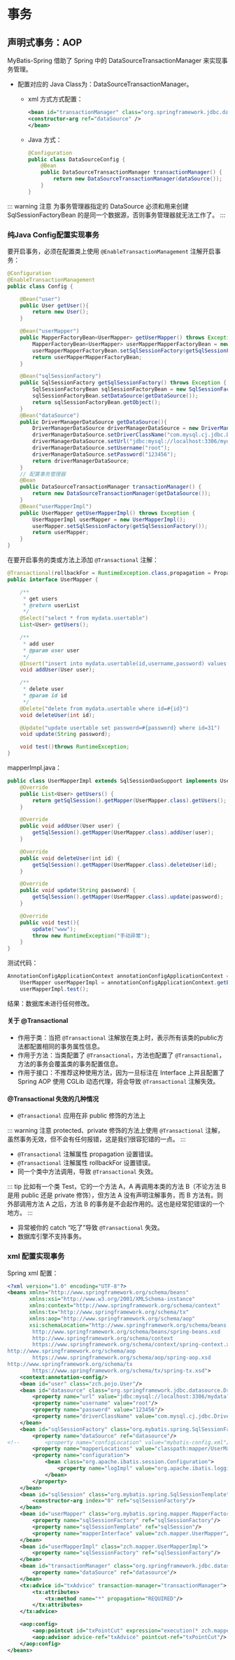 # 事务

## 声明式事务：AOP

MyBatis-Spring 借助了 Spring 中的 DataSourceTransactionManager 来实现事务管理。

- 配置对应的 Java Class为：DataSourceTransactionManager。

    - xml 方式方式配置：

        ```xml
        <bean id="transactionManager" class="org.springframework.jdbc.datasource.DataSourceTransactionManager">
        <constructor-arg ref="dataSource" />
        </bean>
        ```

    - Java 方式：

        ```java
        @Configuration
        public class DataSourceConfig {
            @Bean
            public DataSourceTransactionManager transactionManager() {
                return new DataSourceTransactionManager(dataSource());
            }
        }
        ```

::: warning 注意
为事务管理器指定的 DataSource 必须和用来创建 SqlSessionFactoryBean 的是同一个数据源，否则事务管理器就无法工作了。
:::

### 纯Java Config配置实现事务

要开启事务，必须在配置类上使用 `@EnableTransactionManagement` 注解开启事务：

```java
@Configuration
@EnableTransactionManagement
public class Config {

    @Bean("user")
    public User getUser(){
        return new User();
    }

    @Bean("userMapper")
    public MapperFactoryBean<UserMapper> getUserMapper() throws Exception {
        MapperFactoryBean<UserMapper> userMapperMapperFactoryBean = new MapperFactoryBean<>(UserMapper.class);
        userMapperMapperFactoryBean.setSqlSessionFactory(getSqlSessionFactory());
        return userMapperMapperFactoryBean;
    }

    @Bean("sqlSessionFactory")
    public SqlSessionFactory getSqlSessionFactory() throws Exception {
        SqlSessionFactoryBean sqlSessionFactoryBean = new SqlSessionFactoryBean();
        sqlSessionFactoryBean.setDataSource(getDataSource());
        return sqlSessionFactoryBean.getObject();
    }
    @Bean("dataSource")
    public DriverManagerDataSource getDataSource(){
        DriverManagerDataSource driverManagerDataSource = new DriverManagerDataSource();
        driverManagerDataSource.setDriverClassName("com.mysql.cj.jdbc.Driver");
        driverManagerDataSource.setUrl("jdbc:mysql://localhost:3306/mydata?serverTimezone=UTC");
        driverManagerDataSource.setUsername("root");
        driverManagerDataSource.setPassword("123456");
        return driverManagerDataSource;
    }
    // 配置事务管理器
    @Bean
    public DataSourceTransactionManager transactionManager() {
        return new DataSourceTransactionManager(getDataSource());
    }
    @Bean("userMapperImpl")
    public UserMapper getUserMapperImpl() throws Exception {
        UserMapperImpl userMapper = new UserMapperImpl();
        userMapper.setSqlSessionFactory(getSqlSessionFactory());
        return userMapper;
    }
}
```

在要开启事务的类或方法上添加 `@Transactional` 注解：

```java
@Transactional(rollbackFor = RuntimeException.class,propagation = Propagation.REQUIRED)
public interface UserMapper {

    /**
     * get users
     * @return userList
     */
    @Select("select * from mydata.usertable")
    List<User> getUsers();

    /**
     * add user
     * @param user user
     */
    @Insert("insert into mydata.usertable(id,username,password) values(#{id},#{username},#{password})")
    void addUser(User user);

    /**
     * delete user
     * @param id id
     */
    @Delete("delete from mydata.usertable where id=#{id}")
    void deleteUser(int id);

    @Update("update usertable set password=#{password} where id=31")
    void update(String password);

    void test()throws RuntimeException;
}
```

mapperImpl.java：

```java
public class UserMapperImpl extends SqlSessionDaoSupport implements UserMapper{
    @Override
    public List<User> getUsers() {
        return getSqlSession().getMapper(UserMapper.class).getUsers();
    }

    @Override
    public void addUser(User user) {
        getSqlSession().getMapper(UserMapper.class).addUser(user);
    }

    @Override
    public void deleteUser(int id) {
        getSqlSession().getMapper(UserMapper.class).deleteUser(id);
    }

    @Override
    public void update(String password) {
        getSqlSession().getMapper(UserMapper.class).update(password);
    }

    @Override
    public void test(){
        update("www");
        throw new RuntimeException("手动异常");
    }
}
```

测试代码：

```java
AnnotationConfigApplicationContext annotationConfigApplicationContext = new AnnotationConfigApplicationContext(Config.class);
    UserMapper userMapperImpl = annotationConfigApplicationContext.getBean("userMapperImpl", UserMapper.class);
    userMapperImpl.test();
```

结果：数据库未进行任何修改。

#### 关于 @Transactional

- 作用于类：当把 `@Transactional` 注解放在类上时，表示所有该类的public方法都配置相同的事务属性信息。
- 作用于方法：当类配置了 `@Transactional`，方法也配置了 `@Transactional`，方法的事务会覆盖类的事务配置信息。
- 作用于接口：不推荐这种使用方法，因为一旦标注在 Interface 上并且配置了 Spring AOP 使用 CGLib 动态代理，将会导致 `@Transactional` 注解失效。

#### @Transactional 失效的几种情况

- `@Transactional` 应用在非 public 修饰的方法上

::: warning 注意
protected、private 修饰的方法上使用 `@Transactional` 注解，虽然事务无效，但不会有任何报错，这是我们很容犯错的一点。
:::

- `@Transactional` 注解属性 propagation 设置错误。
- `@Transactional` 注解属性 rollbackFor 设置错误。
- 同一个类中方法调用，导致 `@Transactional` 失效。

::: tip
比如有一个类 Test，它的一个方法 A，A 再调用本类的方法 B（不论方法 B 是用 public 还是 private 修饰），但方法 A 没有声明注解事务，而 B 方法有。则外部调用方法 A 之后，方法 B 的事务是不会起作用的。这也是经常犯错误的一个地方。
:::

- 异常被你的 catch “吃了”导致 `@Transactional` 失效。
- 数据库引擎不支持事务。

### xml 配置实现事务

Spring xml 配置：

```xml
<?xml version="1.0" encoding="UTF-8"?>
<beans xmlns="http://www.springframework.org/schema/beans"
       xmlns:xsi="http://www.w3.org/2001/XMLSchema-instance"
       xmlns:context="http://www.springframework.org/schema/context"
       xmlns:tx="http://www.springframework.org/schema/tx"
       xmlns:aop="http://www.springframework.org/schema/aop"
       xsi:schemaLocation="http://www.springframework.org/schema/beans
        http://www.springframework.org/schema/beans/spring-beans.xsd
        http://www.springframework.org/schema/context
        https://www.springframework.org/schema/context/spring-context.xsd
http://www.springframework.org/schema/aop
        https://www.springframework.org/schema/aop/spring-aop.xsd
http://www.springframework.org/schema/tx
        https://www.springframework.org/schema/tx/spring-tx.xsd">
    <context:annotation-config/>
    <bean id="user" class="zch.pojo.User"/>
    <bean id="datasource" class="org.springframework.jdbc.datasource.DriverManagerDataSource">
        <property name="url" value="jdbc:mysql://localhost:3306/mydata?serverTimezone=UTC"/>
        <property name="username" value="root"/>
        <property name="password" value="123456"/>
        <property name="driverClassName" value="com.mysql.cj.jdbc.Driver"/>
    </bean>
    <bean id="sqlSessionFactory" class="org.mybatis.spring.SqlSessionFactoryBean">
        <property name="dataSource" ref="datasource"/>
<!--        <property name="configLocation" value="mybatis-config.xml"/>-->
        <property name="mapperLocations" value="classpath:mapper/UserMapper.xml"/>
        <property name="configuration">
            <bean class="org.apache.ibatis.session.Configuration">
                <property name="logImpl" value="org.apache.ibatis.logging.stdout.StdOutImpl"/>
            </bean>
        </property>
    </bean>
    <bean id="sqlSession" class="org.mybatis.spring.SqlSessionTemplate">
        <constructor-arg index="0" ref="sqlSessionFactory"/>
    </bean>
    <bean id="userMapper" class="org.mybatis.spring.mapper.MapperFactoryBean">
        <property name="sqlSessionFactory" ref="sqlSessionFactory"/>
        <property name="sqlSessionTemplate" ref="sqlSession"/>
        <property name="mapperInterface" value="zch.mapper.UserMapper"/>
    </bean>
    <bean id="userMapperImpl" class="zch.mapper.UserMapperImpl">
        <property name="sqlSessionFactory" ref="sqlSessionFactory"/>
    </bean>
    <bean id="transactionManager" class="org.springframework.jdbc.datasource.DataSourceTransactionManager">
        <property name="dataSource" ref="datasource"/>
    </bean>
    <tx:advice id="txAdvice" transaction-manager="transactionManager">
        <tx:attributes>
            <tx:method name="*" propagation="REQUIRED"/>
        </tx:attributes>
    </tx:advice>

    <aop:config>
        <aop:pointcut id="txPointCut" expression="execution(* zch.mapper.UserMapperImpl.*(..))"/>
        <aop:advisor advice-ref="txAdvice" pointcut-ref="txPointCut"/>
    </aop:config>
</beans>
```
